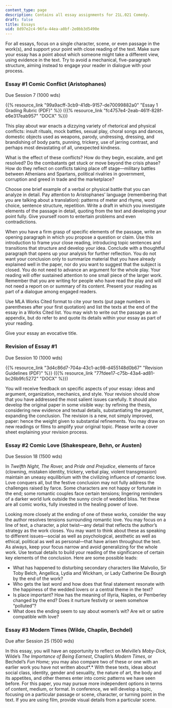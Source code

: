 ```yaml
---
content_type: page
description: Contains all essay assignments for 21L.021 Comedy.
draft: false
title: Essays
uid: 8d97e2c4-96fa-44ea-a0bf-2e0bb3d5490e
---
```

For all essays, focus on a single character, scene, or even passage in the work(s), and support your point with close reading of the text. Make sure your essay has a point about which someone might take a different view, using evidence in the text. Try to avoid a mechanical, five-paragraph structure, aiming instead to engage your reader in dialogue with your process.

### Essay #1 Comic Conflict (Aristophanes) 

Due Session 7 (1000 wds)  

{{% resource_link "99a9acff-3cb9-41db-9157-de70099882a0" "Essay 1 Grading Rubric (PDF)" %}} ({{% resource_link "fc4757e4-2eab-461f-828f-e6e317eab957" "DOCX" %}})

This play about war enacts a dizzying variety of rhetorical and physical conflicts: insult rituals, mock battles, sexual play, choral songs and dances, domestic objects used as weapons, parody, undressing, dressing, and brandishing of body parts, punning, trickery, use of jarring contrast, and perhaps most devastating of all, unexpected kindness.

What is the effect of these conflicts? How do they begin, escalate, and get resolved? Do the combatants get stuck or move beyond the crisis phase? How do they reflect on conflicts taking place off stage—military battles between Athenians and Spartans, political rivalries in government, corruption and greed in trade and the marketplace?

Choose one brief example of a verbal or physical battle that you can analyze in detail. Pay attention to Aristophanes’ language (remembering that you are talking about a translation): patterns of meter and rhyme, word choice, sentence structure, repetition. Write a draft in which you investigate elements of the passage in detail, quoting from the text and developing your point fully. Give yourself room to entertain problems and even contradictions.

When you have a firm grasp of specific elements of the passage, write an opening paragraph in which you propose a question or claim. Use this introduction to frame your close reading, introducing topic sentences and transitions that structure and develop your idea. Conclude with a thoughtful paragraph that opens up your analysis for further reflection. You do not want your conclusion only to summarize material that you have already explained well in the paper, nor do you want to suggest that the subject is closed. You do not need to advance an argument for the whole play. Your reading will offer sustained attention to one small piece of the larger work. Remember that you are writing for people who have read the play and will not need a report on or summary of its content. Present your reading as part of a dialogue among engaged readers.

Use MLA Works Cited format to cite your texts (put page numbers in parentheses after your first quotation) and list the texts at the end of the essay in a Works Cited list. You may wish to write out the passage as an appendix, but do refer to and quote its details within your essay as part of your reading.

Give your essay an evocative title.

### Revision of Essay #1 

Due Session 10 (1000 wds)

{{% resource_link "3d4c86d7-704a-43c1-ac98-d455148d0b67" "Revision Guidelines (PDF)" %}} ({{% resource_link "77fdee17-c75b-43a4-ad81-bc26b9fc5272" "DOCX" %}})

You will receive feedback on specific aspects of your essay: ideas and argument, organization, mechanics, and style. Your revision should show that you have addressed the most salient issues carefully. It should also develop the original paper in some visible way: by refining the thesis, considering new evidence and textual details, substantiating the argument, expanding the conclusion. The revision is a new, not simply improved, paper: hence the weight given to substantial refinements. You may draw on new readings or films to amplify your original topic. Please write a cover sheet explaining your revision process.

### Essay #2 Comic Love (Shakespeare, Behn, or Austen) 

Due Session 18 (1500 wds)

In *Twelfth Night, The Rover,* and *Pride and Prejudice*, elements of farce (clowning, mistaken identity, trickery, verbal play, violent transgression) maintain an uneasy equilibrium with the civilizing influence of romantic love. Love conquers all, but the festive conclusion may not fully address the challenges raised by farce. Some characters are not happy or fortunate in the end; some romantic couples face certain tensions; lingering reminders of a darker world lurk outside the sunny circle of wedded bliss. Yet these are all comic works, fully invested in the healing power of love.

Looking more closely at the ending of one of these works, consider the way the author resolves tensions surrounding romantic love. You may focus on a line of text, a character, a plot twist—any detail that reflects the author’s strategy as the work closes. You may want to think about these as speaking to different issues—social as well as psychological, aesthetic as well as ethical, political as well as personal—that have arisen throughout the text. As always, keep your focus narrow and avoid generalizing for the whole work. Use textual details to build your reading of the significance of certain key elements of the conclusion. Here are some possible leads:

- What has happened to disturbing secondary characters like Malvolio, Sir Toby Belch, Angellica, Lydia and Wickham, or Lady Catherine De Bourgh by the end of the work?
- Who gets the last word and how does that final statement resonate with the happiness of the wedded lovers or a central theme in the text?
- Is place important? How has the meaning of Illyria, Naples, or Pemberley changed by the end? Does it nurture festivity or seem somehow “polluted”?
- What does the ending seem to say about women’s wit? Are wit or satire compatible with love?  

### Essay #3 Modern Times (Wilde, Chaplin, Bechdel) 

Due after Session 25 (1500 wds)

In this essay, you will have an opportunity to reflect on Melville’s *Moby-Dick,* Wilde’s *The Importance of Being Earnest*, Chaplin’s *Modern Times*, or Bechdel’s *Fun Home;* you may also compare two of these or one with an earlier work you have not written about*.* With these texts, ideas about social class, identity, gender and sexuality, the nature of art, the body and its appetites, and other themes enter into comic patterns we have seen before. For this paper, you may pursue more independent options in terms of content, medium, or format. In conference, we will develop a topic, focusing on a particular passage or scene, character, or turning point in the text. If you are using film, provide visual details from a particular scene.